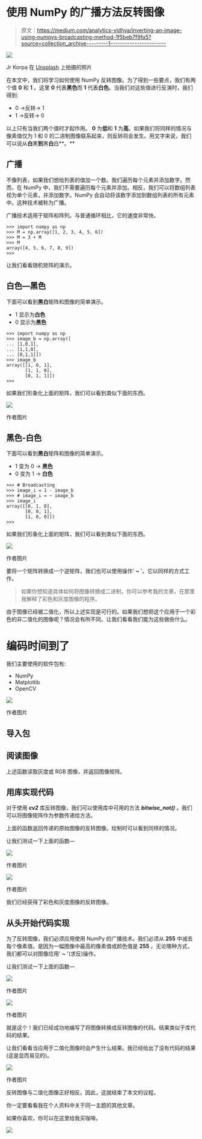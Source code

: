 # 使用 NumPy 的广播方法反转图像

> 原文：<https://medium.com/analytics-vidhya/inverting-an-image-using-numpys-broadcasting-method-1f5beb7f9fa5?source=collection_archive---------1----------------------->

![](img/f17fa38848e9c053757d1bc0b13506b6.png)

Jr Korpa 在 [Unsplash](https://unsplash.com?utm_source=medium&utm_medium=referral) 上拍摄的照片

在本文中，我们将学习如何使用 NumPy 反转图像。为了得到一些要点，我们有两个值 **0** 和 **1** 。这里 **0** 代表**黑色**而 **1** 代表**白色**。当我们对这些值进行反演时，我们得到:

*   0 →反转→ 1
*   1 →反转→ 0

以上只有当我们两个值时才起作用。 **0** 为**低**和 **1** 为**高**。如果我们将同样的情况与像素值仅为 1 和 0 的二进制图像联系起来，则反转将会发生。用文字来说，我们可以说从**白**黑**到**黑**白**白**。**

## 广播

不像列表，如果我们想给列表的值加一个数。我们遍历每个元素并添加数字。然而，在 NumPy 中，我们不需要遍历每个元素并添加。相反，我们可以将数组列表视为单个元素，并添加数字。NumPy 会自动将该数字添加到数组列表的所有元素中。这种技术被称为广播。

广播技术适用于矩阵和阵列。与普通循环相比，它的速度非常快。

```
>>> import numpy as np
>>> M = np.array([1, 2, 3, 4, 5, 6])
>>> M = 3 + M
>>> M
array([4, 5, 6, 7, 8, 9])
>>>
```

让我们看看随机矩阵的演示。

## 白色—黑色

下面可以看到**黑白**矩阵和图像的简单演示。

*   1 显示为**白色**
*   0 显示为**黑色**

```
>>> import numpy as np
>>> image_b = np.array([
... [1,0,1],
... [1,1,0],
... [0,1,1]])
>>> image_b
array([[1, 0, 1],
       [1, 1, 0],
       [0, 1, 1]])
>>>
```

如果我们形象化上面的矩阵，我们可以看到类似下面的东西。

![](img/c3bc2343906c679aa76168505a79b04e.png)

作者图片

## 黑色-白色

下面可以看到**黑白**矩阵和图像的简单演示。

*   1 变为 0 → **黑色**
*   0 变为 1 → **白色**

```
>>> # Broadcasting
>>> image_i = 1 - image_b
>>> # image_i = ~ image_b
>>> image_i
array([[0, 1, 0],
       [0, 0, 1],
       [1, 0, 0]])
>>>
```

如果我们形象化上面的矩阵，我们可以看到类似下面的东西。

![](img/1123b3c1ad28f496e7193dc65c58e4fe.png)

作者图片

要将一个矩阵转换成一个逆矩阵，我们也可以使用操作' **~** '。它以同样的方式工作。

> 如果你想知道具体如何将图像转换成二进制，你可以参考我的文章，在那里我解释了彩色和灰度图像的程序。

由于图像已经被二值化，所以上述实现是可行的。如果我们想把这个应用于一个彩色的非二值化的图像呢？情况会有所不同。让我们看看我们能为这些做些什么。

# 编码时间到了

我们主要使用的软件包有:

*   NumPy
*   Matplotlib
*   OpenCV

![](img/18305c130ac5255d7e7a39a385ec518d.png)

作者图片

## 导入包

## 阅读图像

上述函数读取灰度或 RGB 图像，并返回图像矩阵。

## 用库实现代码

对于使用 ***cv2*** 库反转图像，我们可以使用库中可用的方法 ***bitwise_not()*** 。我们可以将图像矩阵作为参数传递给方法。

上面的函数返回传递的原始图像的反转图像。绘制时可以看到同样的情况。

让我们测试一下上面的函数—

![](img/7a25a88c41342e8435bcb356b11b957d.png)

作者图片

![](img/32838780295832fd9d01347d04357135.png)

作者图片

我们已经获得了彩色和灰度图像的反转图像。

## 从头开始代码实现

为了反转图像，我们必须应用使用 NumPy 的广播技术。我们必须从 **255** 中减去每个像素值。是因为一幅图像中最高的像素值或颜色值是 **255** 。无论哪种方式，我们都可以对图像应用' **~** '(求反)操作。

让我们测试一下上面的函数—

![](img/7a25a88c41342e8435bcb356b11b957d.png)

作者图片

![](img/32838780295832fd9d01347d04357135.png)

作者图片

就是这个！我们已经成功地编写了将图像转换成反转图像的代码。结果类似于库代码的结果。

让我们看看当应用于二值化图像时会产生什么结果。我已经给出了没有代码的结果(这是显而易见的)。

![](img/196cfd2d7b0a7e6f369b0d65dfc8b61c.png)

作者图片

反转图像与二值化图像正好相反。因此，这就结束了本文的议程。

你一定要看看我在个人资料中关于同一主题的其他文章。

如果你喜欢，你可以在这里给我买咖啡。

[![](img/6d60b235fcc46a4bd696b90e886419ee.png)](https://www.buymeacoffee.com/msameeruddin)